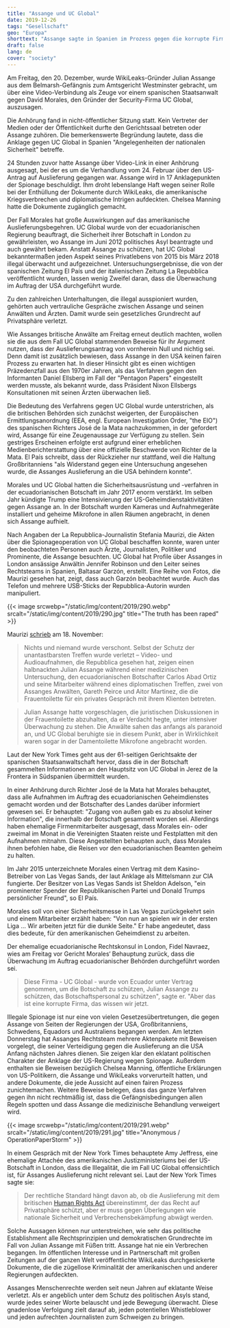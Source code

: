 ```yaml
---
title: "Assange und UC Global"
date: 2019-12-26
tags: "Gesellschaft"
geo: "Europa"
shorttext: "Assange sagte in Spanien im Prozess gegen die korrupte Firma UC Global aus. Zuschauer und Medien waren nicht zugelassen wegen der nationalen Sicherheit in Spanien."
draft: false
lang: de
cover: "society"
---
```


Am Freitag, den 20. Dezember, wurde WikiLeaks-Gründer Julian Assange aus dem Belmarsh-Gefängnis zum Amtsgericht Westminster gebracht, um über eine Video-Verbindung als Zeuge vor einem spanischen Staatsanwalt gegen David Morales, den Gründer der Security-Firma UC Global, auszusagen.

Die Anhörung fand in nicht-öffentlicher Sitzung statt. Kein Vertreter der Medien oder der Öffentlichkeit durfte den Gerichtssaal betreten oder Assange zuhören. Die bemerkenswerte Begründung lautete, dass die Anklage gegen UC Global in Spanien "Angelegenheiten der nationalen Sicherheit" betreffe.

24 Stunden zuvor hatte Assange über Video-Link in einer Anhörung ausgesagt, bei der es um die Verhandlung vom 24. Februar über den US-Antrag auf Auslieferung gegangen war. Assange wird in 17 Anklagepunkten der Spionage beschuldigt. Ihm droht lebenslange Haft wegen seiner Rolle bei der Enthüllung der Dokumente durch WikiLeaks, die amerikanische Kriegsverbrechen und diplomatische Intrigen aufdeckten. Chelsea Manning hatte die Dokumente zugänglich gemacht.

Der Fall Morales hat große Auswirkungen auf das amerikanische Auslieferungsbegehren. UC Global wurde von der ecuadorianischen Regierung beauftragt, die Sicherheit ihrer Botschaft in London zu gewährleisten, wo Assange im Juni 2012 politisches Asyl beantragte und auch gewährt bekam. Anstatt Assange zu schützen, hat UC Global bekanntermaßen jeden Aspekt seines Privatlebens von 2015 bis März 2018 illegal überwacht und aufgezeichnet. Untersuchungsergebnisse, die von der spanischen Zeitung El País und der italienischen Zeitung La Repubblica veröffentlicht wurden, lassen wenig Zweifel daran, dass die Überwachung im Auftrag der USA durchgeführt wurde.

Zu den zahlreichen Unterhaltungen, die illegal ausspioniert wurden, gehörten auch vertrauliche Gespräche zwischen Assange und seinen Anwälten und Ärzten. Damit wurde sein gesetzliches Grundrecht auf Privatsphäre verletzt.

Wie Assanges britische Anwälte am Freitag erneut deutlich machten, wollen sie die aus dem Fall UC Global stammenden Beweise für ihr Argument nutzen, dass der Auslieferungsantrag von vornherein Null und nichtig sei. Denn damit ist zusätzlich bewiesen, dass Assange in den USA keinen fairen Prozess zu erwarten hat. In dieser Hinsicht gibt es einen wichtigen Präzedenzfall aus den 1970er Jahren, als das Verfahren gegen den Informanten Daniel Ellsberg im Fall der "Pentagon Papers" eingestellt werden musste, als bekannt wurde, dass Präsident Nixon Ellsbergs Konsultationen mit seinen Ärzten überwachen ließ.

Die Bedeutung des Verfahrens gegen UC Global wurde unterstrichen, als die britischen Behörden sich zunächst weigerten, der Europäischen Ermittlungsanordnung (EEA, engl. European Investigation Order, "the EIO") des spanischen Richters José de la Mata nachzukommen, in der gefordert wird, Assange für eine Zeugenaussage zur Verfügung zu stellen. Sein gestriges Erscheinen erfolgte erst aufgrund einer erheblichen Medienberichterstattung über eine offizielle Beschwerde von Richter de la Mata. El País schreibt, dass der Rückzieher nur stattfand, weil die Haltung Großbritanniens "als Widerstand gegen eine Untersuchung angesehen wurde, die Assanges Auslieferung an die USA behindern konnte".

Morales und UC Global hatten die Sicherheitsausrüstung und -verfahren in der ecuadorianischen Botschaft im Jahr 2017 enorm verstärkt. Im selben Jahr kündigte Trump eine Intensivierung der US-Geheimdienstaktivitäten gegen Assange an. In der Botschaft wurden Kameras und Aufnahmegeräte installiert und geheime Mikrofone in allen Räumen angebracht, in denen sich Assange aufhielt.

Nach Angaben der La Repubblica-Journalistin Stefania Maurizi, die Akten über die Spionageoperation von UC Global beschaffen konnte, waren unter den beobachteten Personen auch Ärzte, Journalisten, Politiker und Prominente, die Assange besuchten. UC Global hat Profile über Assanges in London ansässige Anwältin Jennifer Robinson und den Leiter seines Rechtsteams in Spanien, Baltasar Garzón, erstellt. Eine Reihe von Fotos, die Maurizi gesehen hat, zeigt, dass auch Garzón beobachtet wurde. Auch das Telefon und mehrere USB-Sticks der Repubblica-Autorin wurden manipuliert.

{{< image srcwebp="/static/img/content/2019/290.webp" srcalt="/static/img/content/2019/290.jpg" title="The truth has been raped" >}}

Maurizi [schrieb](https://www.repubblica.it/esteri/2019/11/18/news/a_massive_scandal_how_assange_his_doctors_lawyers_and_visitors_were_all_spied_on_for_the_u_s_-241314527/?refresh_ce "A massive scandal: how Assange, his doctors, lawyers and visitors were all spied on for the U.S.") am 18. November:

> Nichts und niemand wurde verschont. Selbst der Schutz der unantastbarsten Treffen wurde verletzt – Video- und Audioaufnahmen, die Repubblica gesehen hat, zeigen einen halbnackten Julian Assange während einer medizinischen Untersuchung, den ecuadorianischen Botschafter Carlos Abad Ortiz und seine Mitarbeiter während eines diplomatischen Treffen, zwei von Assanges Anwälten, Gareth Peirce und Aitor Martinez, die die Frauentoilette für ein privates Gespräch mit ihrem Klienten betreten.

> Julian Assange hatte vorgeschlagen, die juristischen Diskussionen in der Frauentoilette abzuhalten, da er Verdacht hegte, unter intensiver Überwachung zu stehen. Die Anwälte sahen das anfangs als paranoid an, und UC Global beruhigte sie in diesem Punkt, aber in Wirklichkeit waren sogar in der Damentoilette Mikrofone angebracht worden.

Laut der New York Times geht aus der 61-seitigen Gerichtsakte der spanischen Staatsanwaltschaft hervor, dass die in der Botschaft gesammelten Informationen an den Hauptsitz von UC Global in Jerez de la Frontera in Südspanien übermittelt wurden.

In einer Anhörung durch Richter José de la Mata hat Morales behauptet, dass alle Aufnahmen im Auftrag des ecuadorianischen Geheimdienstes gemacht worden und der Botschafter des Landes darüber informiert gewesen sei. Er behauptet: "Zugang von außen gab es zu absolut keiner Information", die innerhalb der Botschaft gesammelt worden sei. Allerdings haben ehemalige Firmenmitarbeiter ausgesagt, dass Morales ein- oder zweimal im Monat in die Vereinigten Staaten reiste und Festplatten mit den Aufnahmen mitnahm. Diese Angestellten behaupten auch, dass Morales ihnen befohlen habe, die Reisen vor den ecuadorianischen Beamten geheim zu halten.

Im Jahr 2015 unterzeichnete Morales einen Vertrag mit dem Kasino-Betreiber von Las Vegas Sands, der laut Anklage als Mittelsmann zur CIA fungierte. Der Besitzer von Las Vegas Sands ist Sheldon Adelson, "ein prominenter Spender der Republikanischen Partei und Donald Trumps persönlicher Freund", so El País.

Morales soll von einer Sicherheitsmesse in Las Vegas zurückgekehrt sein und einem Mitarbeiter erzählt haben: "Von nun an spielen wir in der ersten Liga … Wir arbeiten jetzt für die dunkle Seite." Er habe angedeutet, dass dies bedeute, für den amerikanischen Geheimdienst zu arbeiten.

Der ehemalige ecuadorianische Rechtskonsul in London, Fidel Navraez, wies am Freitag vor Gericht Morales‘ Behauptung zurück, dass die Überwachung im Auftrag ecuadorianischer Behörden durchgeführt worden sei.

> Diese Firma - UC Global - wurde von Ecuador unter Vertrag genommen, um die Botschaft zu schützen, Julian Assange zu schützen, das Botschaftspersonal zu schützen", sagte er. "Aber das ist eine korrupte Firma, das wissen wir jetzt.

Illegale Spionage ist nur eine von vielen Gesetzesübertretungen, die gegen Assange von Seiten der Regierungen der USA, Großbritanniens, Schwedens, Equadors und Australiens begangen werden. Am letzten Donnerstag hat Assanges Rechtsteam mehrere Aktenpakete mit Beweisen vorgelegt, die seiner Verteidigung gegen die Auslieferung an die USA Anfang nächsten Jahres dienen. Sie zeigen klar den eklatant politischen Charakter der Anklage der US-Regierung wegen Spionage. Außerdem enthalten sie Beweisen bezüglich Chelsea Manning, öffentliche Erklärungen von US-Politikern, die Assange und WikiLeaks vorverurteilt hatten, und andere Dokumente, die jede Aussicht auf einen fairen Prozess zunichtemachen. Weitere Beweise belegen, dass das ganze Verfahren gegen ihn nicht rechtmäßig ist, dass die Gefängnisbedingungen allen Regeln spotten und dass Assange die medizinische Behandlung verweigert wird.

{{< image srcwebp="/static/img/content/2019/291.webp" srcalt="/static/img/content/2019/291.jpg" title="Anonymous / OperationPaperStorm" >}}

In einem Gespräch mit der New York Times behauptete Amy Jeffress, eine ehemalige Attachée des amerikanischen Justizministeriums bei der US-Botschaft in London, dass die Illegalität, die im Fall UC Global offensichtlich ist, für Assanges Auslieferung nicht relevant sei. Laut der New York Times sagte sie:

> Der rechtliche Standard hängt davon ab, ob die Auslieferung mit dem britischen [Human Rights Act](http://www.legislation.gov.uk/ukpga/1998/42/contents "Human Rights Act 1998") übereinstimmt, der das Recht auf Privatsphäre schützt, aber er muss gegen Überlegungen wie nationale Sicherheit und Verbrechensbekämpfung abwägt werden.
 
Solche Aussagen können nur unterstreichen, wie sehr das politische Establishment alle Rechtsprinzipien und demokratischen Grundrechte im Fall von Julian Assange mit Füßen tritt. Assange hat nie ein Verbrechen begangen. Im öffentlichen Interesse und in Partnerschaft mit großen Zeitungen auf der ganzen Welt veröffentlichte WikiLeaks durchgesickerte Dokumente, die die zügellose Kriminalität der amerikanischen und anderer Regierungen aufdeckten.

Assanges Menschenrechte werden seit neun Jahren auf eklatante Weise verletzt. Als er angeblich unter dem Schutz des politischen Asyls stand, wurde jedes seiner Worte belauscht und jede Bewegung überwacht. Diese gnadenlose Verfolgung zielt darauf ab, jeden potentiellen Whistleblower und jeden aufrechten Journalisten zum Schweigen zu bringen.
